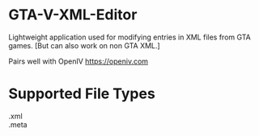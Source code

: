 # GTA-V-XML-Editor
Lightweight application used for modifying entries in XML files from GTA games. [But can also work on non GTA XML.]

Pairs well with OpenIV https://openiv.com

# Supported File Types
.xml                          
.meta
